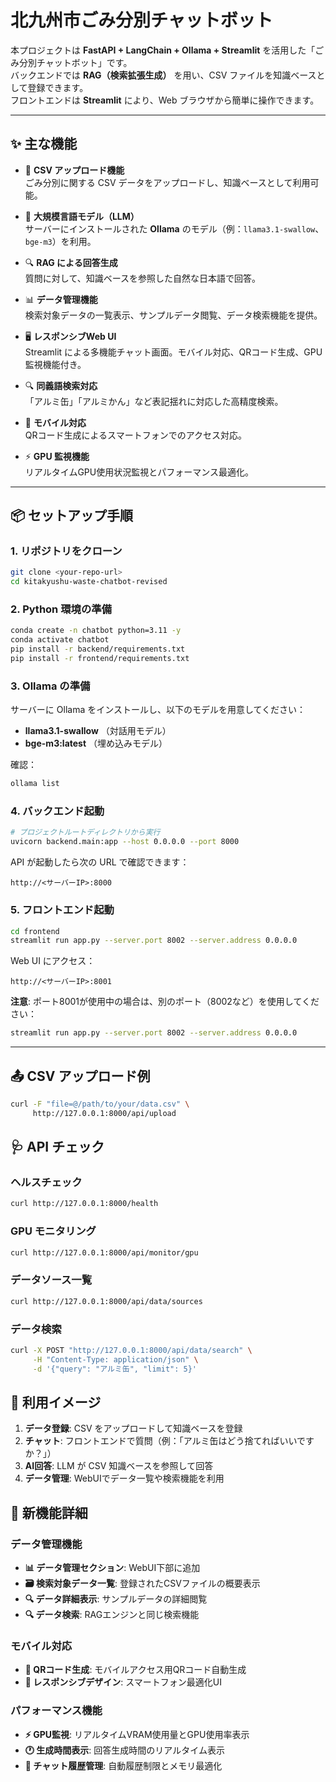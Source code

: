 # 北九州市ごみ分別チャットボット

本プロジェクトは **FastAPI + LangChain + Ollama + Streamlit** を活用した「ごみ分別チャットボット」です。  
バックエンドでは **RAG（検索拡張生成）** を用い、CSV ファイルを知識ベースとして登録できます。  
フロントエンドは **Streamlit** により、Web ブラウザから簡単に操作できます。  

---

## ✨ 主な機能

- 📂 **CSV アップロード機能**  
  ごみ分別に関する CSV データをアップロードし、知識ベースとして利用可能。  

- 🤖 **大規模言語モデル（LLM）**  
  サーバーにインストールされた **Ollama** のモデル（例：`llama3.1-swallow`、`bge-m3`）を利用。  

- 🔍 **RAG による回答生成**  
  質問に対して、知識ベースを参照した自然な日本語で回答。  

- 📊 **データ管理機能**  
  検索対象データの一覧表示、サンプルデータ閲覧、データ検索機能を提供。

- 🖥 **レスポンシブWeb UI**  
  Streamlit による多機能チャット画面。モバイル対応、QRコード生成、GPU監視機能付き。  

- 🔍 **同義語検索対応**  
  「アルミ缶」「アルミかん」など表記揺れに対応した高精度検索。

- 📱 **モバイル対応**  
  QRコード生成によるスマートフォンでのアクセス対応。

- ⚡ **GPU 監視機能**  
  リアルタイムGPU使用状況監視とパフォーマンス最適化。

---

## 📦 セットアップ手順

### 1. リポジトリをクローン
```bash
git clone <your-repo-url>
cd kitakyushu-waste-chatbot-revised
```

### 2. Python 環境の準備
```bash
conda create -n chatbot python=3.11 -y
conda activate chatbot
pip install -r backend/requirements.txt
pip install -r frontend/requirements.txt
```

### 3. Ollama の準備
サーバーに Ollama をインストールし、以下のモデルを用意してください：

- **llama3.1-swallow** （対話用モデル）
- **bge-m3:latest** （埋め込みモデル）

確認：
```bash
ollama list
```

### 4. バックエンド起動
```bash
# プロジェクトルートディレクトリから実行
uvicorn backend.main:app --host 0.0.0.0 --port 8000
```

API が起動したら次の URL で確認できます：
```
http://<サーバーIP>:8000
```

### 5. フロントエンド起動
```bash
cd frontend
streamlit run app.py --server.port 8002 --server.address 0.0.0.0
```

Web UI にアクセス：
```
http://<サーバーIP>:8001
```

**注意**: ポート8001が使用中の場合は、別のポート（8002など）を使用してください：
```bash
streamlit run app.py --server.port 8002 --server.address 0.0.0.0
```

---

## 📤 CSV アップロード例
```bash
curl -F "file=@/path/to/your/data.csv" \
     http://127.0.0.1:8000/api/upload
```

## 🩺 API チェック

### ヘルスチェック
```bash
curl http://127.0.0.1:8000/health
```

### GPU モニタリング
```bash
curl http://127.0.0.1:8000/api/monitor/gpu
```

### データソース一覧
```bash
curl http://127.0.0.1:8000/api/data/sources
```

### データ検索
```bash
curl -X POST "http://127.0.0.1:8000/api/data/search" \
     -H "Content-Type: application/json" \
     -d '{"query": "アルミ缶", "limit": 5}'
```

## 🚀 利用イメージ

1. **データ登録**: CSV をアップロードして知識ベースを登録
2. **チャット**: フロントエンドで質問（例：「アルミ缶はどう捨てればいいですか？」）
3. **AI回答**: LLM が CSV 知識ベースを参照して回答
4. **データ管理**: WebUIでデータ一覧や検索機能を利用

## 🔧 新機能詳細

### データ管理機能
- **📊 データ管理セクション**: WebUI下部に追加
- **🗃️ 検索対象データ一覧**: 登録されたCSVファイルの概要表示
- **🔍 データ詳細表示**: サンプルデータの詳細閲覧
- **🔍 データ検索**: RAGエンジンと同じ検索機能

### モバイル対応
- **📱 QRコード生成**: モバイルアクセス用QRコード自動生成
- **📐 レスポンシブデザイン**: スマートフォン最適化UI

### パフォーマンス機能
- **⚡ GPU監視**: リアルタイムVRAM使用量とGPU使用率表示
- **🕐 生成時間表示**: 回答生成時間のリアルタイム表示
- **💾 チャット履歴管理**: 自動履歴制限とメモリ最適化



